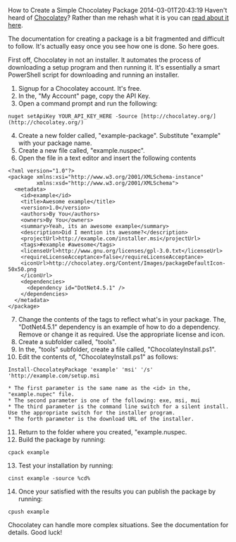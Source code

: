How to Create a Simple Chocolatey Package
2014-03-01T20:43:19
Haven't heard of [Chocolatey](http://chocolatey.org)? Rather than me rehash what it is you can [read about it here](http://www.hanselman.com/blog/IsTheWindowsUserReadyForAptget.aspx).

The documentation for creating a package is a bit fragmented and difficult to follow. It's actually easy once you see how one is done. So here goes.

First off, Chocolatey in not an installer. It automates the process of downloading a setup program and then running it. It's essentially a smart PowerShell script for downloading and running an installer. 

  1. Signup for a Chocolatey account. It's free. 
  2. In the, "My Account" page, copy the API Key. 
  3. Open a command prompt and run the following: 
    
    nuget setApiKey YOUR_API_KEY_HERE -Source [http://chocolatey.org/](http://chocolatey.org/)

  4. Create a new folder called, "example-package". Substitute "example" with your package name.
  5. Create a new file called, "example.nuspec". 
  6. Open the file in a text editor and insert the following contents 
    
    <?xml version="1.0"?>
    <package xmlns:xsi="http://www.w3.org/2001/XMLSchema-instance" 
             xmlns:xsd="http://www.w3.org/2001/XMLSchema">
      <metadata>
        <id>example</id>
        <title>Awesome example</title>
        <version>1.0</version>
        <authors>By You</authors>
        <owners>By You</owners>
        <summary>Yeah, its an awesome example</summary>
        <description>Did I mention its awesome?</description>
        <projectUrl>http://example.com/installer.msi</projectUrl>
        <tags>#example #awesome</tags>
        <licenseUrl>http://www.gnu.org/licenses/gpl-3.0.txt</licenseUrl>
        <requireLicenseAcceptance>false</requireLicenseAcceptance>
        <iconUrl>http://chocolatey.org/Content/Images/packageDefaultIcon-50x50.png
        </iconUrl>
        <dependencies>
          <dependency id="DotNet4.5.1" />
        </dependencies>
      </metadata>
    </package>

  7. Change the contents of the tags to reflect what's in your package. The, "DotNet4.5.1" dependency is an example of how to do a dependency. Remove or change it as required. Use the appropriate license and icon. 
  8. Create a subfolder called, "tools".
  9. In the, "tools" subfolder, create a file called, "ChocolateyInstall.ps1". 
  10. Edit the contents of, "ChocolateyInstall.ps1" as follows: 
    
    Install-ChocolateyPackage 'example' 'msi' '/s' 'http://example.com/setup.msi

    * The first parameter is the same name as the <id> in the, "example.nupec" file. 
    * The second parameter is one of the following: exe, msi, mui 
    * The third parameter is the command line switch for a silent install. Use the appropriate switch for the installer program. 
    * The forth parameter is the download URL of the installer. 
  11. Return to the folder where you created, "example.nuspec. 
  12. Build the package by running: 
    
    cpack example 

  13. Test your installation by running: 
    
    cinst example -source %cd%

  14. Once your satisfied with the results you can publish the package by running: 
    
    cpush example

Chocolatey can handle more complex situations. See the documentation for details. Good luck! 
